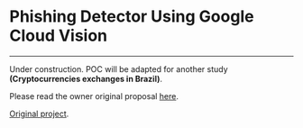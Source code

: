# Phishing Detector Using Google Cloud Vision
---

Under construction. POC will be adapted for another study **(Cryptocurrencies exchanges in Brazil)**.

Please read the owner original proposal [here](https://www.vivaolinux.com.br/artigo/Projeto-Sharingan).

[Original project](https://github.com/UrielRicardo/ProjectSharingan).
